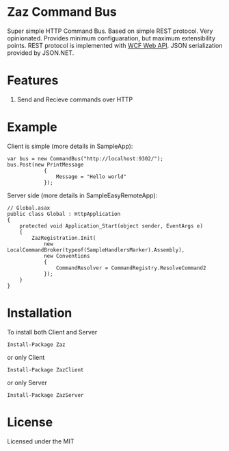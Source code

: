 Zaz Command Bus
=============

Super simple HTTP Command Bus. Based on simple REST protocol. Very opinionated. Provides minimum configuaration, but maximum extensibility points. REST protocol is implemented with <a href="http://wcf.codeplex.com/wikipage?title=WCF HTTP">WCF Web API</a>. JSON serialization provided by JSON.NET.

Features
========

1. Send and Recieve commands over HTTP

Example
=======

Client is simple (more details in SampleApp):

	var bus = new CommandBus("http://localhost:9302/");            
	bus.Post(new PrintMessage
				{
					Message = "Hello world"
				});
				
Server side (more details in SampleEasyRemoteApp):

	// Global.asax
	public class Global : HttpApplication
    {
        protected void Application_Start(object sender, EventArgs e)
        {
            ZazRegistration.Init(
                new LocalCommandBroker(typeof(SampleHandlersMarker).Assembly), 
                new Conventions
                {
                    CommandResolver = CommandRegistry.ResolveCommand2
                });
        }        
    }

Installation
============

To install both Client and Server

	Install-Package Zaz
	
or only Client

	Install-Package ZazClient
	
or only Server

	Install-Package ZazServer
	
License
=======

Licensed under the MIT
